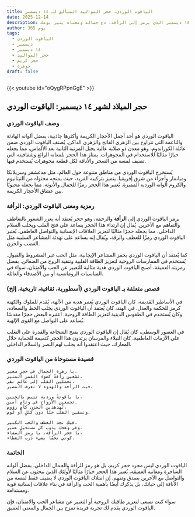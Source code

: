 ```yaml
---
title: الياقوت الوردي، حجر المواليد المتألق لـ ١٤ ديسمبر
date: 2025-12-14
description: اشعر بأهمية الياقوت الوردي، حجر المواليد لـ ١٤ ديسمبر الذي يرمز إلى الرأفة. دع جماله ومعناه ينير يومك.
author: 365 يوم
tags:
  - الياقوت الوردي
  - ديسمبر
  - ١٤ ديسمبر
  - حجر المواليد
  - حجر كريم
  - جوهرة
draft: false
---
```


{{< youtube id="oQygRPpnGgE" >}}

## حجر الميلاد لشهر ١٤ ديسمبر: الياقوت الوردي

### وصف الياقوت الوردي

الياقوت الوردي هو أحد أجمل الأحجار الكريمة وأكثرها جاذبية، بفضل ألوانه الهادئة والناعمة التي تتراوح بين الزهري الفاتح والزهري الداكن. يُصنف الياقوت الوردي ضمن عائلة الكوراندوم، وهو معدن ذو صلابة عالية يحتل المرتبة الثانية بعد الألماس، مما يجعله خيارًا مثاليًا للاستخدام في المجوهرات. يمتاز هذا الحجر بلمعانه الرائع وشفافيته التي تضيف لمسة من السحر والأناقة لكل قطعة مجوهرات يُستخدم فيها.

يُستخرج الياقوت الوردي من مناطق متنوعة حول العالم، مثل مدغشقر وسريلانكا وميانمار وأجزاء من شرق إفريقيا. يتميز بتركيبه الفريد، حيث يمنحه محتواه من التيتانيوم والكروم ألوانه الوردية المميزة. يُعتبر هذا الحجر رمزًا للجمال والأنوثة، مما يجعله محبوبًا بين عشاق الأحجار الكريمة.

### رمزية ومعنى الياقوت الوردي: الرأفة

يرمز الياقوت الوردي إلى **الرأفة** والرحمة، وهو حجر يُعتقد أنه يعزز الشعور بالتعاطف والتفاهم مع الآخرين. يُقال إن ارتداء هذا الحجر يساعد على فتح القلب ويجلب السلام الداخلي، مما يجعله حجرًا مثاليًا لتعزيز العلاقات الإنسانية والتواصل العاطفي. يُعتبر الياقوت الوردي رمزًا للعطف والرقة، ويُقال إنه يساعد على تهدئة المشاعر السلبية مثل الغضب والحزن.

كما يُعتقد أن الياقوت الوردي يحفز المشاعر الإيجابية، مثل الحب غير المشروط والقبول. يُستخدم في الممارسات الروحية لتعزيز الطاقة القلبية وتنقية الروح من الضغائن. بفضل رمزيته العميقة، أصبح الياقوت الوردي هدية مثالية للتعبير عن الحب والامتنان، سواء في المناسبات الرومانسية أو بين الأصدقاء والعائلة.

### قصص متعلقة بـ الياقوت الوردي (أسطورية، ثقافية، تاريخية، إلخ)

في الأساطير القديمة، كان الياقوت الوردي يُعتبر هدية من الآلهة، يُقدم للملوك والكهنة كرمز للحكمة والعدل. في الهند، كان يُعتقد أن الياقوت الوردي يجلب الحظ والسعادة، وكان يُستخدم في الطقوس الدينية لتعزيز الطاقة الروحية. اعتبره البعض حجرًا مقدسًا يُساعد على التواصل مع القوى الإلهية.

في العصور الوسطى، كان يُقال إن الياقوت الوردي يمنح الشجاعة والقدرة على التغلب على الأزمات العاطفية. كان النبلاء والفرسان يرتدون هذا الحجر كتميمة للحماية خلال المعارك، حيث اعتقدوا أنه يجلب لهم النصر والسلام الداخلي.

### قصيدة مستوحاة من الياقوت الوردي

```
يا زهرة الجمال في حجرٍ صغير،  
تشعين رأفةً كضوء القمر المنير.  
تحملين القلب إلى عالمٍ نقي،  
حيث الرأفة والهدوء لا تعرف المصير.  

يا ياقوتةً وردية تنبض بالحنين،  
تجمعين الأرواح في وئامٍ أمين.  
تُهدهدين الحزن كأمٍ رؤوم،  
وتسقين القلب حبًا دون كللٍ أو لوم.  

فيكِ نجد العطف والحب الكبير،  
وفي وهجكِ يذوب كل مستحيلٍ عسير.  
يا حجر الرأفة، يا رمز الصفاء،  
كوني نجمًا يضيء درب العطاء.  
```

### الخاتمة

الياقوت الوردي ليس مجرد حجر كريم، بل هو رمز للرأفة والجمال الداخلي. بفضل ألوانه الساحرة ومعانيه العميقة، يُعتبر هذا الحجر خيارًا مثاليًا لأولئك الذين يبحثون عن السلام والتواصل مع الآخرين بصدق وتفهم. إن امتلاك الياقوت الوردي لا يضيف فقط لمسة من الأناقة إلى حياتك، بل يذكرك أيضًا بأهمية الحب والرأفة في بناء علاقات إنسانية قوية ومستدامة.

سواء كنت تسعى لتعزيز طاقتك الروحية أو التعبير عن مشاعر الحب والامتنان، فإن الياقوت الوردي يقدم لك تجربة فريدة تمزج بين الجمال والمعنى العميق.